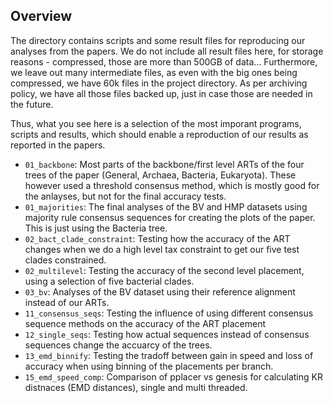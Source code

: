 Overview
-------------------------

The directory contains scripts and some result files for reproducing our
analyses from the papers. We do not include all result files here,
for storage reasons - compressed, those are more than 500GB of data...
Furthermore, we leave out many intermediate files, as even with the big ones
being compressed, we have 60k files in the project directory.
As per archiving policy, we have all those files backed up,
just in case those are needed in the future.

Thus, what you see here is a selection of the most imporant programs, scripts
and results, which should enable a reproduction of our results as reported
in the papers.

 * `01_backbone`: Most parts of the backbone/first level ARTs
   of the four trees of the paper (General, Archaea, Bacteria, Eukaryota).
   These however used a threshold consensus method,
   which is mostly good for the anlayses, but not for the final accuracy tests.
 * `01_majorities`: The final analyses of the BV and HMP datasets 
   using majority rule consensus sequences for creating the plots of the paper.
   This is just using the Bacteria tree.
 * `02_bact_clade_constraint`: Testing how the accuracy of the ART changes 
   when we do a high level tax constraint to get our five test clades constrained.
 * `02_multilevel`: Testing the accuracy of the second level placement,
   using a selection of five bacterial clades.
 * `03_bv`: Analyses of the BV dataset using their reference alignment instead
   of our ARTs.
 * `11_consensus_seqs`: Testing the influence of using different consensus sequence
   methods on the accuracy of the ART placement
 * `12_single_seqs`: Testing how actual sequences instead of consensus sequences
   change the accuarcy of the trees.
 * `13_emd_binnify`: Testing the tradoff between gain in speed and loss of accuracy
   when using binning of the placements per branch.
 * `15_emd_speed_comp`: Comparison of pplacer vs genesis for calculating 
   KR distnaces (EMD distances), single and multi threaded.
